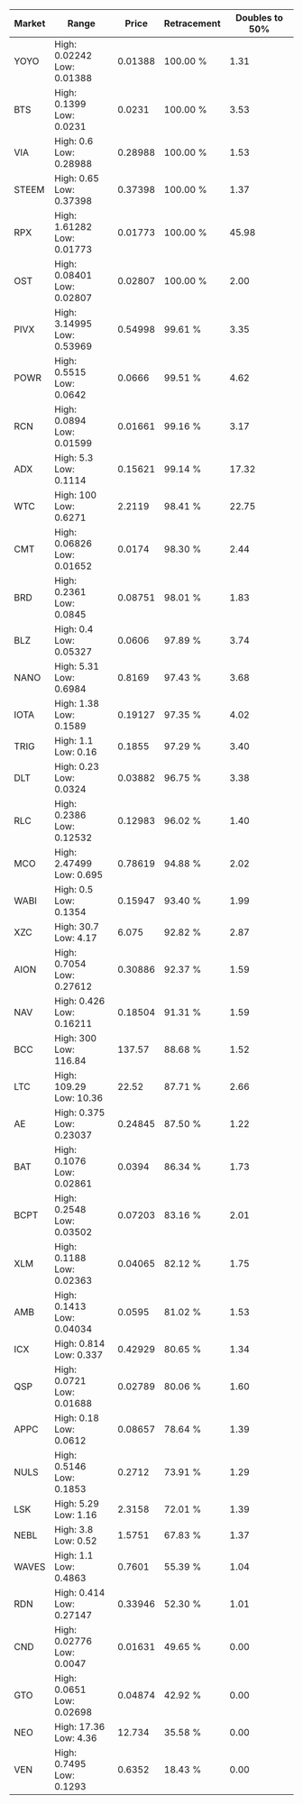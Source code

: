 | Market | Range | Price| Retracement | Doubles to 50% |
| --- | --- | --- | --- | --- |
| YOYO | High: 0.02242<br />Low: 0.01388 | 0.01388 | 100.00 % | 1.31 |
| BTS | High: 0.1399<br />Low: 0.0231 | 0.0231 | 100.00 % | 3.53 |
| VIA | High: 0.6<br />Low: 0.28988 | 0.28988 | 100.00 % | 1.53 |
| STEEM | High: 0.65<br />Low: 0.37398 | 0.37398 | 100.00 % | 1.37 |
| RPX | High: 1.61282<br />Low: 0.01773 | 0.01773 | 100.00 % | 45.98 |
| OST | High: 0.08401<br />Low: 0.02807 | 0.02807 | 100.00 % | 2.00 |
| PIVX | High: 3.14995<br />Low: 0.53969 | 0.54998 | 99.61 % | 3.35 |
| POWR | High: 0.5515<br />Low: 0.0642 | 0.0666 | 99.51 % | 4.62 |
| RCN | High: 0.0894<br />Low: 0.01599 | 0.01661 | 99.16 % | 3.17 |
| ADX | High: 5.3<br />Low: 0.1114 | 0.15621 | 99.14 % | 17.32 |
| WTC | High: 100<br />Low: 0.6271 | 2.2119 | 98.41 % | 22.75 |
| CMT | High: 0.06826<br />Low: 0.01652 | 0.0174 | 98.30 % | 2.44 |
| BRD | High: 0.2361<br />Low: 0.0845 | 0.08751 | 98.01 % | 1.83 |
| BLZ | High: 0.4<br />Low: 0.05327 | 0.0606 | 97.89 % | 3.74 |
| NANO | High: 5.31<br />Low: 0.6984 | 0.8169 | 97.43 % | 3.68 |
| IOTA | High: 1.38<br />Low: 0.1589 | 0.19127 | 97.35 % | 4.02 |
| TRIG | High: 1.1<br />Low: 0.16 | 0.1855 | 97.29 % | 3.40 |
| DLT | High: 0.23<br />Low: 0.0324 | 0.03882 | 96.75 % | 3.38 |
| RLC | High: 0.2386<br />Low: 0.12532 | 0.12983 | 96.02 % | 1.40 |
| MCO | High: 2.47499<br />Low: 0.695 | 0.78619 | 94.88 % | 2.02 |
| WABI | High: 0.5<br />Low: 0.1354 | 0.15947 | 93.40 % | 1.99 |
| XZC | High: 30.7<br />Low: 4.17 | 6.075 | 92.82 % | 2.87 |
| AION | High: 0.7054<br />Low: 0.27612 | 0.30886 | 92.37 % | 1.59 |
| NAV | High: 0.426<br />Low: 0.16211 | 0.18504 | 91.31 % | 1.59 |
| BCC | High: 300<br />Low: 116.84 | 137.57 | 88.68 % | 1.52 |
| LTC | High: 109.29<br />Low: 10.36 | 22.52 | 87.71 % | 2.66 |
| AE | High: 0.375<br />Low: 0.23037 | 0.24845 | 87.50 % | 1.22 |
| BAT | High: 0.1076<br />Low: 0.02861 | 0.0394 | 86.34 % | 1.73 |
| BCPT | High: 0.2548<br />Low: 0.03502 | 0.07203 | 83.16 % | 2.01 |
| XLM | High: 0.1188<br />Low: 0.02363 | 0.04065 | 82.12 % | 1.75 |
| AMB | High: 0.1413<br />Low: 0.04034 | 0.0595 | 81.02 % | 1.53 |
| ICX | High: 0.814<br />Low: 0.337 | 0.42929 | 80.65 % | 1.34 |
| QSP | High: 0.0721<br />Low: 0.01688 | 0.02789 | 80.06 % | 1.60 |
| APPC | High: 0.18<br />Low: 0.0612 | 0.08657 | 78.64 % | 1.39 |
| NULS | High: 0.5146<br />Low: 0.1853 | 0.2712 | 73.91 % | 1.29 |
| LSK | High: 5.29<br />Low: 1.16 | 2.3158 | 72.01 % | 1.39 |
| NEBL | High: 3.8<br />Low: 0.52 | 1.5751 | 67.83 % | 1.37 |
| WAVES | High: 1.1<br />Low: 0.4863 | 0.7601 | 55.39 % | 1.04 |
| RDN | High: 0.414<br />Low: 0.27147 | 0.33946 | 52.30 % | 1.01 |
| CND | High: 0.02776<br />Low: 0.0047 | 0.01631 | 49.65 % | 0.00 |
| GTO | High: 0.0651<br />Low: 0.02698 | 0.04874 | 42.92 % | 0.00 |
| NEO | High: 17.36<br />Low: 4.36 | 12.734 | 35.58 % | 0.00 |
| VEN | High: 0.7495<br />Low: 0.1293 | 0.6352 | 18.43 % | 0.00 |
